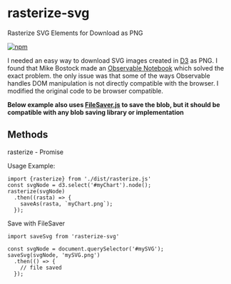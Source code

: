 # rasterize-svg
Rasterize SVG Elements for Download as PNG


[![npm](https://img.shields.io/npm/v/rasterize-svg.svg)](https://www.npmjs.com/package/rasterize-svg)

I needed an easy way to download SVG images created in [D3](https://d3js.org/) as PNG. I found that Mike Bostock made an [Observable Notebook](https://beta.observablehq.com/@mbostock/saving-svg) which solved the exact problem. the only issue was that some of the ways Observable handles DOM manipulation is not directly compatible with the browser. I modified the original code to be browser compatible.

**Below example also uses [FileSaver.js](https://github.com/eligrey/FileSaver.js) to save the blob, but it should be compatible with any blob saving library or implementation**

## Methods

rasterize - Promise

Usage Example:
```JS
import {rasterize} from './dist/rasterize.js'
const svgNode = d3.select('#myChart').node();
rasterize(svgNode)
  .then((rasta) => {
    saveAs(rasta, `myChart.png`);
  });
```

Save with FileSaver
```TS
import saveSvg from 'rasterize-svg'

const svgNode = document.querySelector('#mySVG');
saveSvg(svgNode, 'mySVG.png')
  .then(() => {
    // file saved
  });

```
